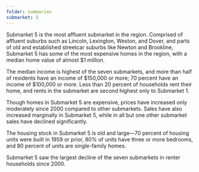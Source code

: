 ```yaml
---
folder: summaries
submarket: 5
---
```

Submarket 5 is the most affluent submarket in the region. Comprised of affluent suburbs such as Lincoln, Lexington, Weston, and Dover, and parts of old and established streetcar suburbs like Newton and Brookline, Submarket 5 has some of the most expensive homes in the region, with a median home value of almost $1 million.

The median income is highest of the seven submarkets, and more than half of residents have an income of $150,000 or more; 70 percent have an income of $100,000 or more. Less than 20 percent of households rent their home, and rents in the submarket are second highest only to Submarket 1.

Though homes in Submarket 5 are expensive, prices have increased only moderately since 2000 compared to other submarkets. Sales have also increased marginally in Submarket 5, while in all but one other submarket sales have declined significantly.

The housing stock in Submarket 5 is old and large—70 percent of housing units were built in 1959 or prior, 80% of units have three or more bedrooms, and 80 percent of units are single-family homes.

Submarket 5 saw the largest decline of the seven submarkets in renter households since 2000.